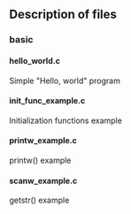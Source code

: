 ## Description of files

### basic

#### hello_world.c

Simple "Hello, world" program

#### init_func_example.c

Initialization functions example

#### printw_example.c

printw() example

#### scanw_example.c

getstr() example